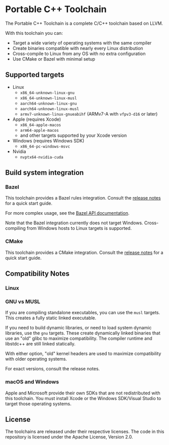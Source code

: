 # Portable C++ Toolchain

The Portable C++ Toolchain is a complete C/C++ toolchain based on LLVM.

With this toolchain you can:
* Target a wide variety of operating systems with the same compiler
* Create binaries compatible with nearly every Linux distribution
* Cross-compile to Linux from any OS with no extra configuration
* Use CMake or Bazel with minimal setup

## Supported targets
* Linux
  * `x86_64-unknown-linux-gnu`
  * `x86_64-unknown-linux-musl`
  * `aarch64-unknown-linux-gnu`
  * `aarch64-unknown-linux-musl`
  * `armv7-unknown-linux-gnueabihf` (ARMv7-A with `vfpv3-d16` or later)
* Apple (requires Xcode)
  * `x86_64-apple-macos`
  * `arm64-apple-macos`
  * and other targets supported by your Xcode version
* Windows (requires Windows SDK)
  * `x86_64-pc-windows-msvc`
* Nvidia
  * `nvptx64-nvidia-cuda`

## Build system integration
### Bazel

This toolchain provides a Bazel rules integration.
Consult the [release notes](https://github.com/CACI-International/cpp-toolchain/releases) for a quick start guide.

For more complex usage, see the [Bazel API documentation](bazel/docs).

Note that the Bazel integration currently does not target Windows. Cross-compiling from Windows hosts to Linux targets is supported.

### CMake

This toolchain provides a CMake integration.
Consult the [release notes](https://github.com/CACI-International/cpp-toolchain/releases) for a quick start guide.

## Compatibility Notes

### Linux

### GNU vs MUSL
If you are compiling standalone executables, you can use the `musl` targets. This creates a fully static linked executable.

If you need to build dynamic libraries, or need to load system dynamic libraries, use the `gnu` targets. These create dynamically linked binaries that use an "old" glibc to maximize compatibility. The compiler runtime and libstdc++ are still linked statically.

With either option, "old" kernel headers are used to maximize compatibility with older operating systems.

For exact versions, consult the release notes.

### macOS and Windows
Apple and Microsoft provide their own SDKs that are not redistributed with this toolchain. You must install Xcode or the Windows SDK/Visual Studio to target those operating systems.

## License

The toolchains are released under their respective licenses. The code in this repository is licensed under the Apache License, Version 2.0.
